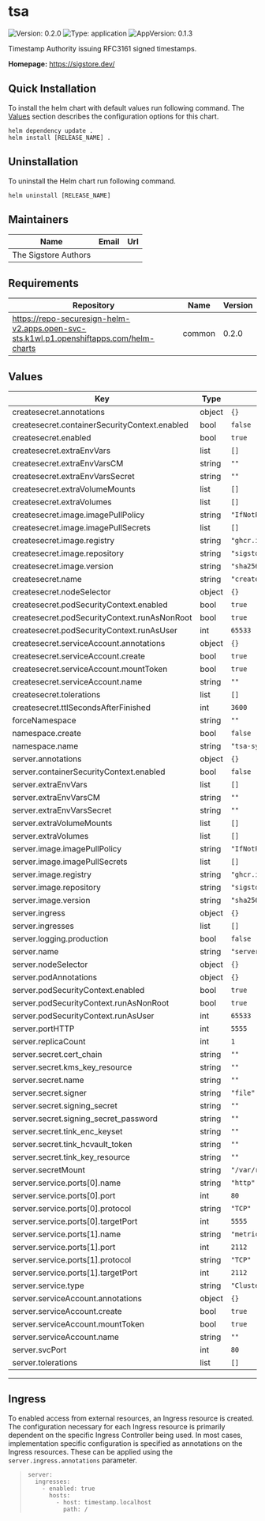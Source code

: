 # tsa

<!-- This README.md is generated. Please edit README.md.gotmpl -->

![Version: 0.2.0](https://img.shields.io/badge/Version-0.2.0-informational?style=flat-square) ![Type: application](https://img.shields.io/badge/Type-application-informational?style=flat-square) ![AppVersion: 0.1.3](https://img.shields.io/badge/AppVersion-0.1.3-informational?style=flat-square)

Timestamp Authority issuing RFC3161 signed timestamps.

**Homepage:** <https://sigstore.dev/>

## Quick Installation

To install the helm chart with default values run following command.
The [Values](#Values) section describes the configuration options for this chart.

```shell
helm dependency update .
helm install [RELEASE_NAME] .
```

## Uninstallation

To uninstall the Helm chart run following command.

```shell
helm uninstall [RELEASE_NAME]
```

## Maintainers

| Name | Email | Url |
| ---- | ------ | --- |
| The Sigstore Authors |  |  |

## Requirements

| Repository | Name | Version |
|------------|------|---------|
| https://repo-securesign-helm-v2.apps.open-svc-sts.k1wl.p1.openshiftapps.com/helm-charts | common | 0.2.0 |

## Values

| Key | Type | Default | Description |
|-----|------|---------|-------------|
| createsecret.annotations | object | `{}` |  |
| createsecret.containerSecurityContext.enabled | bool | `false` |  |
| createsecret.enabled | bool | `true` |  |
| createsecret.extraEnvVars | list | `[]` |  |
| createsecret.extraEnvVarsCM | string | `""` |  |
| createsecret.extraEnvVarsSecret | string | `""` |  |
| createsecret.extraVolumeMounts | list | `[]` |  |
| createsecret.extraVolumes | list | `[]` |  |
| createsecret.image.imagePullPolicy | string | `"IfNotPresent"` |  |
| createsecret.image.imagePullSecrets | list | `[]` |  |
| createsecret.image.registry | string | `"ghcr.io"` |  |
| createsecret.image.repository | string | `"sigstore/scaffolding/createcertchain"` |  |
| createsecret.image.version | string | `"sha256:50adb488a468fc0215e0b8e558e16fbab4026245d9a48fc0ee7275403f307b72"` |  |
| createsecret.name | string | `"createsecret"` |  |
| createsecret.nodeSelector | object | `{}` |  |
| createsecret.podSecurityContext.enabled | bool | `true` |  |
| createsecret.podSecurityContext.runAsNonRoot | bool | `true` |  |
| createsecret.podSecurityContext.runAsUser | int | `65533` |  |
| createsecret.serviceAccount.annotations | object | `{}` |  |
| createsecret.serviceAccount.create | bool | `true` |  |
| createsecret.serviceAccount.mountToken | bool | `true` |  |
| createsecret.serviceAccount.name | string | `""` |  |
| createsecret.tolerations | list | `[]` |  |
| createsecret.ttlSecondsAfterFinished | int | `3600` |  |
| forceNamespace | string | `""` |  |
| namespace.create | bool | `false` |  |
| namespace.name | string | `"tsa-system"` |  |
| server.annotations | object | `{}` |  |
| server.containerSecurityContext.enabled | bool | `false` |  |
| server.extraEnvVars | list | `[]` |  |
| server.extraEnvVarsCM | string | `""` |  |
| server.extraEnvVarsSecret | string | `""` |  |
| server.extraVolumeMounts | list | `[]` |  |
| server.extraVolumes | list | `[]` |  |
| server.image.imagePullPolicy | string | `"IfNotPresent"` |  |
| server.image.imagePullSecrets | list | `[]` |  |
| server.image.registry | string | `"ghcr.io"` |  |
| server.image.repository | string | `"sigstore/timestamp-server"` |  |
| server.image.version | string | `"sha256:b0be2fb18150bcbfe15ff82d95bd9373a5ac7e6d8c7663299940a78e43fe69aa"` | v1.1.1 |
| server.ingress | object | `{}` |  |
| server.ingresses | list | `[]` |  |
| server.logging.production | bool | `false` |  |
| server.name | string | `"server"` |  |
| server.nodeSelector | object | `{}` |  |
| server.podAnnotations | object | `{}` |  |
| server.podSecurityContext.enabled | bool | `true` |  |
| server.podSecurityContext.runAsNonRoot | bool | `true` |  |
| server.podSecurityContext.runAsUser | int | `65533` |  |
| server.portHTTP | int | `5555` |  |
| server.replicaCount | int | `1` |  |
| server.secret.cert_chain | string | `""` |  |
| server.secret.kms_key_resource | string | `""` |  |
| server.secret.name | string | `""` |  |
| server.secret.signer | string | `"file"` |  |
| server.secret.signing_secret | string | `""` |  |
| server.secret.signing_secret_password | string | `""` |  |
| server.secret.tink_enc_keyset | string | `""` |  |
| server.secret.tink_hcvault_token | string | `""` |  |
| server.secret.tink_key_resource | string | `""` |  |
| server.secretMount | string | `"/var/run/tsa-secrets"` |  |
| server.service.ports[0].name | string | `"http"` |  |
| server.service.ports[0].port | int | `80` |  |
| server.service.ports[0].protocol | string | `"TCP"` |  |
| server.service.ports[0].targetPort | int | `5555` |  |
| server.service.ports[1].name | string | `"metrics"` |  |
| server.service.ports[1].port | int | `2112` |  |
| server.service.ports[1].protocol | string | `"TCP"` |  |
| server.service.ports[1].targetPort | int | `2112` |  |
| server.service.type | string | `"ClusterIP"` |  |
| server.serviceAccount.annotations | object | `{}` |  |
| server.serviceAccount.create | bool | `true` |  |
| server.serviceAccount.mountToken | bool | `true` |  |
| server.serviceAccount.name | string | `""` |  |
| server.svcPort | int | `80` |  |
| server.tolerations | list | `[]` |  |

----------------------------------------------

## Ingress

To enabled access from external resources, an Ingress resource is created. The configuration necessary for each Ingress resource is primarily dependent on the specific Ingress Controller being used. In most cases, implementation specific configuration is specified as annotations on the Ingress resources. These can be applied using the `server.ingress.annotations` parameter.

>
> ```shell
> server:
>   ingresses:
>     - enabled: true
>       hosts:
>         - host: timestamp.localhost
>           path: /
> ```
